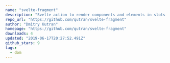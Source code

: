 ```yaml
---
name: "svelte-fragment"
description: "Svelte action to render components and elements in slots without DOM containers"
repo_url: "https://github.com/qutran/svelte-fragment"
author: "Dmitry Kutran"
homepage: "https://github.com/qutran/svelte-fragment"
downloads: 4
updated: "2019-06-17T20:27:52.491Z"
github_stars: 9
tags: 
  - dom
---
```

